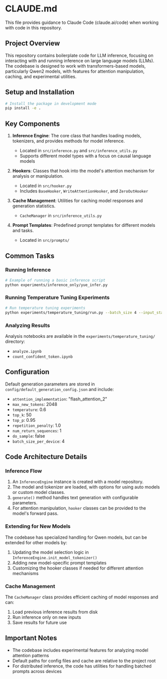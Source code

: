 # CLAUDE.md

This file provides guidance to Claude Code (claude.ai/code) when working with code in this repository.

## Project Overview

This repository contains boilerplate code for LLM inference, focusing on interacting with and running inference on large language models (LLMs). The codebase is designed to work with transformers-based models, particularly Qwen2 models, with features for attention manipulation, caching, and experimental utilities.

## Setup and Installation

```bash
# Install the package in development mode
pip install -e .
```

## Key Components

1. **Inference Engine**: The core class that handles loading models, tokenizers, and provides methods for model inference.
   - Located in `src/inference.py` and `src/inference_utils.py`
   - Supports different model types with a focus on causal language models

2. **Hookers**: Classes that hook into the model's attention mechanism for analysis or manipulation.
   - Located in `src/hooker.py`
   - Includes `BaseHooker`, `WriteAttentionHooker`, and `ZeroOutHooker`

3. **Cache Management**: Utilities for caching model responses and generation statistics.
   - `CacheManager` in `src/inference_utils.py`

4. **Prompt Templates**: Predefined prompt templates for different models and tasks.
   - Located in `src/prompts/`

## Common Tasks

### Running Inference

```bash
# Example of running a basic inference script
python experiments/inference_only/yue_infer.py
```

### Running Temperature Tuning Experiments

```bash
# Run temperature tuning experiments
python experiments/temperature_tuning/run.py --batch_size 4 --input_start 0 --input_end 100
```

### Analyzing Results

Analysis notebooks are available in the `experiments/temperature_tuning/` directory:
- `analyze.ipynb`
- `count_confident_token.ipynb`

## Configuration

Default generation parameters are stored in `config/default_generation_config.json` and include:

- `attention_implementation`: "flash_attention_2"
- `max_new_tokens`: 2048 
- `temperature`: 0.6
- `top_k`: 50
- `top_p`: 0.95
- `repetition_penalty`: 1.0
- `num_return_sequences`: 1
- `do_sample`: false
- `batch_size_per_device`: 4

## Code Architecture Details

### Inference Flow

1. An `InferenceEngine` instance is created with a model repository.
2. The model and tokenizer are loaded, with options for using auto models or custom model classes.
3. `generate()` method handles text generation with configurable parameters.
4. For attention manipulation, `hooker` classes can be provided to the model's forward pass.

### Extending for New Models

The codebase has specialized handling for Qwen models, but can be extended for other models by:

1. Updating the model selection logic in `InferenceEngine.init_model_tokenizer()`
2. Adding new model-specific prompt templates
3. Customizing the hooker classes if needed for different attention mechanisms

### Cache Management

The `CacheManager` class provides efficient caching of model responses and can:
1. Load previous inference results from disk
2. Run inference only on new inputs
3. Save results for future use

## Important Notes

- The codebase includes experimental features for analyzing model attention patterns
- Default paths for config files and cache are relative to the project root
- For distributed inference, the code has utilities for handling batched prompts across devices